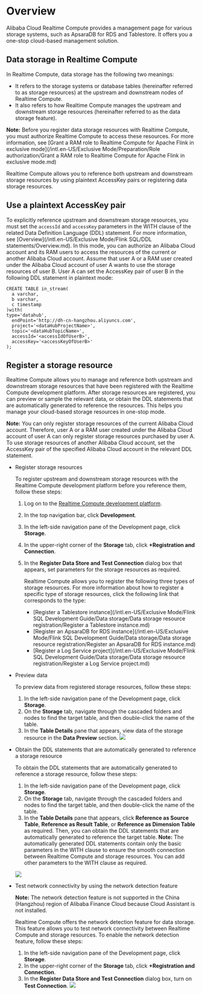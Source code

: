 # Overview

Alibaba Cloud Realtime Compute provides a management page for various storage systems, such as ApsaraDB for RDS and Tablestore. It offers you a one-stop cloud-based management solution.

## Data storage in Realtime Compute

In Realtime Compute, data storage has the following two meanings:

-   It refers to the storage systems or database tables \(hereinafter referred to as storage resources\) at the upstream and downstream nodes of Realtime Compute.
-   It also refers to how Realtime Compute manages the upstream and downstream storage resources \(hereinafter referred to as the data storage feature\).

**Note:** Before you register data storage resources with Realtime Compute, you must authorize Realtime Compute to access these resources. For more information, see [Grant a RAM role to Realtime Compute for Apache Flink in exclusive mode](/intl.en-US/Exclusive Mode/Preparation/Role authorization/Grant a RAM role to Realtime Compute for Apache Flink in exclusive mode.md)

Realtime Compute allows you to reference both upstream and downstream storage resources by using plaintext AccessKey pairs or registering data storage resources.

## Use a plaintext AccessKey pair

To explicitly reference upstream and downstream storage resources, you must set the `accessId` and `accessKey` parameters in the WITH clause of the related Data Definition Language \(DDL\) statement. For more information, see [Overview](/intl.en-US/Exclusive Mode/Flink SQL/DDL statements/Overview.md). In this mode, you can authorize an Alibaba Cloud account and its RAM users to access the resources of the current or another Alibaba Cloud account. Assume that user A or a RAM user created under the Alibaba Cloud account of user A wants to use the storage resources of user B. User A can set the AccessKey pair of user B in the following DDL statement in plaintext mode:

```
CREATE TABLE in_stream(
  a varchar,
  b varchar,
  c timestamp
)with(
type='datahub',
  endPoint='http://dh-cn-hangzhou.aliyuncs.com',
  project='<dataHubProjectName>',
  topic='<dataHubTopicName>',
  accessId='<accessIdOfUserB>',
  accessKey='<accessKeyOfUserB>'
);
```

## Register a storage resource

Realtime Compute allows you to manage and reference both upstream and downstream storage resources that have been registered with the Realtime Compute development platform. After storage resources are registered, you can preview or sample the relevant data, or obtain the DDL statements that are automatically generated to reference the resources. This helps you manage your cloud-based storage resources in one-stop mode.

**Note:** You can only register storage resources of the current Alibaba Cloud account. Therefore, user A or a RAM user created under the Alibaba Cloud account of user A can only register storage resources purchased by user A. To use storage resources of another Alibaba Cloud account, set the AccessKey pair of the specified Alibaba Cloud account in the relevant DDL statement.

-   Register storage resources

    To register upstream and downstream storage resources with the Realtime Compute development platform before you reference them, follow these steps:

    1.  Log on to the [Realtime Compute development platform](https://stream-ap-southeast-3.console.aliyun.com).
    2.  In the top navigation bar, click **Development**.
    3.  In the left-side navigation pane of the Development page, click **Storage**.
    4.  In the upper-right corner of the **Storage** tab, click **+Registration and Connection**.
    5.  In the **Register Data Store and Test Connection** dialog box that appears, set parameters for the storage resources as required.

        Realtime Compute allows you to register the following three types of storage resources. For more information about how to register a specific type of storage resources, click the following link that corresponds to the type:

        -   [Register a Tablestore instance](/intl.en-US/Exclusive Mode/Flink SQL Development Guide/Data storage/Data storage resource registration/Register a Tablestore instance.md)
        -   [Register an ApsaraDB for RDS instance](/intl.en-US/Exclusive Mode/Flink SQL Development Guide/Data storage/Data storage resource registration/Register an ApsaraDB for RDS instance.md)
        -   [Register a Log Service project](/intl.en-US/Exclusive Mode/Flink SQL Development Guide/Data storage/Data storage resource registration/Register a Log Service project.md)
-   Preview data

    To preview data from registered storage resources, follow these steps:

    1.  In the left-side navigation pane of the Development page, click **Storage**.
    2.  On the **Storage** tab, navigate through the cascaded folders and nodes to find the target table, and then double-click the name of the table.
    3.  In the **Table Details** pane that appears, view data of the storage resource in the **Data Preview** section.
    ![](https://static-aliyun-doc.oss-accelerate.aliyuncs.com/assets/img/en-US/9393276061/p33024.png)

-   Obtain the DDL statements that are automatically generated to reference a storage resource

    To obtain the DDL statements that are automatically generated to reference a storage resource, follow these steps:

    1.  In the left-side navigation pane of the Development page, click **Storage**.
    2.  On the **Storage** tab, navigate through the cascaded folders and nodes to find the target table, and then double-click the name of the table.
    3.  In the **Table Details** pane that appears, click **Reference as Source Table**, **Reference as Result Table**, or **Reference as Dimension Table** as required. Then, you can obtain the DDL statements that are automatically generated to reference the target table.
    **Note:** The automatically generated DDL statements contain only the basic parameters in the WITH clause to ensure the smooth connection between Realtime Compute and storage resources. You can add other parameters to the WITH clause as required.

    ![](https://static-aliyun-doc.oss-accelerate.aliyuncs.com/assets/img/en-US/9393276061/p33025.png)

-   Test network connectivity by using the network detection feature

    **Note:** The network detection feature is not supported in the China \(Hangzhou\) region of Alibaba Finance Cloud because Cloud Assistant is not installed.

    Realtime Compute offers the network detection feature for data storage. This feature allows you to test network connectivity between Realtime Compute and storage resources. To enable the network detection feature, follow these steps:

    1.  In the left-side navigation pane of the Development page, click **Storage**.
    2.  In the upper-right corner of the **Storage** tab, click **+Registration and Connection**.
    3.  In the **Register Data Store and Test Connection** dialog box, turn on **Test Connection**.
    ![](https://static-aliyun-doc.oss-accelerate.aliyuncs.com/assets/img/en-US/3221659951/p33652.png)


